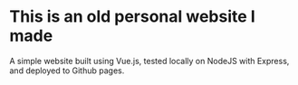 # This is an old personal website I made

A simple website built using Vue.js, tested locally on NodeJS with Express, and deployed to Github pages.
